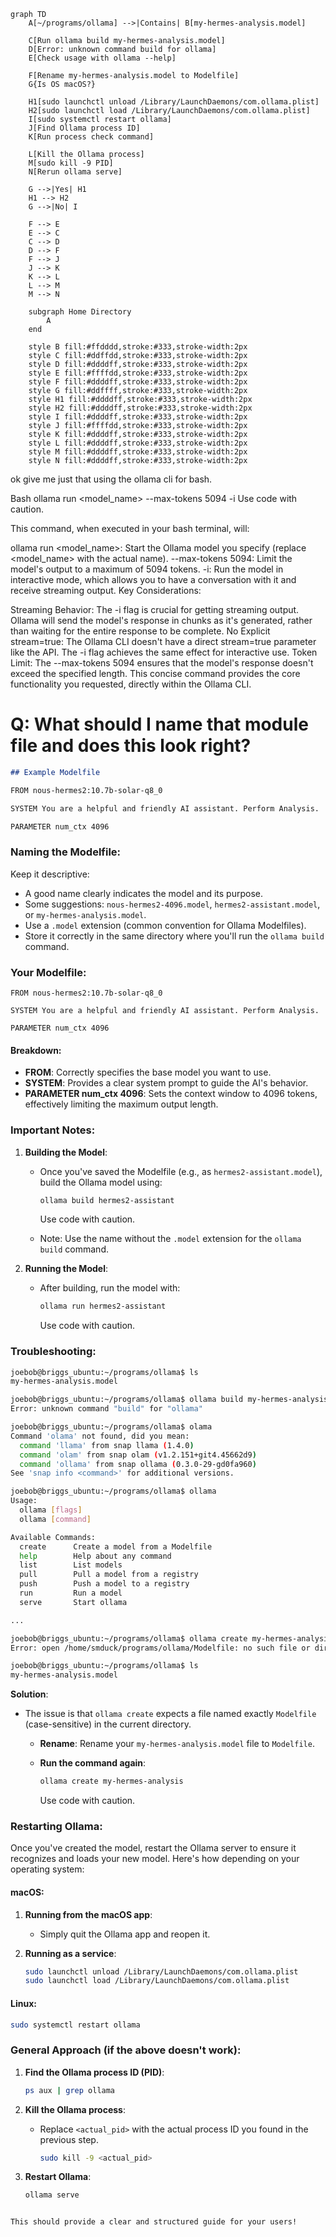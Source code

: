 ```mermaid
graph TD
    A[~/programs/ollama] -->|Contains| B[my-hermes-analysis.model]
    
    C[Run ollama build my-hermes-analysis.model]
    D[Error: unknown command build for ollama]
    E[Check usage with ollama --help]

    F[Rename my-hermes-analysis.model to Modelfile]
    G{Is OS macOS?}
    
    H1[sudo launchctl unload /Library/LaunchDaemons/com.ollama.plist]
    H2[sudo launchctl load /Library/LaunchDaemons/com.ollama.plist]
    I[sudo systemctl restart ollama]
    J[Find Ollama process ID]
    K[Run process check command]
    
    L[Kill the Ollama process]
    M[sudo kill -9 PID]
    N[Rerun ollama serve]

    G -->|Yes| H1
    H1 --> H2
    G -->|No| I

    F --> E
    E --> C
    C --> D
    D --> F
    F --> J
    J --> K
    K --> L
    L --> M
    M --> N

    subgraph Home Directory
        A
    end

    style B fill:#ffdddd,stroke:#333,stroke-width:2px
    style C fill:#ddffdd,stroke:#333,stroke-width:2px
    style D fill:#ddddff,stroke:#333,stroke-width:2px
    style E fill:#ffffdd,stroke:#333,stroke-width:2px
    style F fill:#ddddff,stroke:#333,stroke-width:2px
    style G fill:#ddffff,stroke:#333,stroke-width:2px
    style H1 fill:#ddddff,stroke:#333,stroke-width:2px
    style H2 fill:#ddddff,stroke:#333,stroke-width:2px
    style I fill:#ddddff,stroke:#333,stroke-width:2px
    style J fill:#ffffdd,stroke:#333,stroke-width:2px
    style K fill:#ddddff,stroke:#333,stroke-width:2px
    style L fill:#ddddff,stroke:#333,stroke-width:2px
    style M fill:#ddddff,stroke:#333,stroke-width:2px
    style N fill:#ddddff,stroke:#333,stroke-width:2px
```

ok give me just that using the ollama cli for bash.



Bash
ollama run <model_name> --max-tokens 5094 -i
Use code with caution.

This command, when executed in your bash terminal, will:

ollama run <model_name>: Start the Ollama model you specify (replace <model_name> with the actual name).
--max-tokens 5094: Limit the model's output to a maximum of 5094 tokens.
-i: Run the model in interactive mode, which allows you to have a conversation with it and receive streaming output.
Key Considerations:

Streaming Behavior: The -i flag is crucial for getting streaming output. Ollama will send the model's response in chunks as it's generated, rather than waiting for the entire response to be complete.
No Explicit stream=true: The Ollama CLI doesn't have a direct stream=true parameter like the API. The -i flag achieves the same effect for interactive use.
Token Limit: The --max-tokens 5094 ensures that the model's response doesn't exceed the specified length.
This concise command provides the core functionality you requested, directly within the Ollama CLI. 



# Q: What should I name that module file and does this look right?

```markdown
## Example Modelfile

FROM nous-hermes2:10.7b-solar-q8_0

SYSTEM You are a helpful and friendly AI assistant. Perform Analysis.

PARAMETER num_ctx 4096
```

### Naming the Modelfile:

Keep it descriptive:
- A good name clearly indicates the model and its purpose.
- Some suggestions: `nous-hermes2-4096.model`, `hermes2-assistant.model`, or `my-hermes-analysis.model`.
- Use a `.model` extension (common convention for Ollama Modelfiles).
- Store it correctly in the same directory where you'll run the `ollama build` command.

### Your Modelfile:

```
FROM nous-hermes2:10.7b-solar-q8_0

SYSTEM You are a helpful and friendly AI assistant. Perform Analysis.

PARAMETER num_ctx 4096
```

#### Breakdown:
- **FROM**: Correctly specifies the base model you want to use.
- **SYSTEM**: Provides a clear system prompt to guide the AI's behavior.
- **PARAMETER num_ctx 4096**: Sets the context window to 4096 tokens, effectively limiting the maximum output length.

### Important Notes:
1. **Building the Model**:
   - Once you've saved the Modelfile (e.g., as `hermes2-assistant.model`), build the Ollama model using:
     ```bash
     ollama build hermes2-assistant
     ```
     Use code with caution.
   
   - Note: Use the name without the `.model` extension for the `ollama build` command.

2. **Running the Model**:
   - After building, run the model with:
     ```bash
     ollama run hermes2-assistant
     ```
     Use code with caution.

### Troubleshooting:

```bash
joebob@briggs_ubuntu:~/programs/ollama$ ls
my-hermes-analysis.model

joebob@briggs_ubuntu:~/programs/ollama$ ollama build my-hermes-analysis.model 
Error: unknown command "build" for "ollama"

joebob@briggs_ubuntu:~/programs/ollama$ olama
Command 'olama' not found, did you mean:
  command 'llama' from snap llama (1.4.0)
  command 'olam' from snap olam (v1.2.151+git4.45662d9)
  command 'ollama' from snap ollama (0.3.0-29-gd0fa960)
See 'snap info <command>' for additional versions.

joebob@briggs_ubuntu:~/programs/ollama$ ollama
Usage:
  ollama [flags]
  ollama [command]

Available Commands:
  create      Create a model from a Modelfile
  help        Help about any command
  list        List models
  pull        Pull a model from a registry
  push        Push a model to a registry
  run         Run a model
  serve       Start ollama

...

joebob@briggs_ubuntu:~/programs/ollama$ ollama create my-hermes-analysis.model 
Error: open /home/smduck/programs/ollama/Modelfile: no such file or directory

joebob@briggs_ubuntu:~/programs/ollama$ ls
my-hermes-analysis.model
```

**Solution**:
- The issue is that `ollama create` expects a file named exactly `Modelfile` (case-sensitive) in the current directory.
  
  - **Rename**: Rename your `my-hermes-analysis.model` file to `Modelfile`.
  - **Run the command again**:
    ```bash
    ollama create my-hermes-analysis
    ```
    
    Use code with caution.

### Restarting Ollama:

Once you've created the model, restart the Ollama server to ensure it recognizes and loads your new model. Here's how depending on your operating system:

#### macOS:
1. **Running from the macOS app**:
   - Simply quit the Ollama app and reopen it.
   
2. **Running as a service**:
   ```bash
   sudo launchctl unload /Library/LaunchDaemons/com.ollama.plist
   sudo launchctl load /Library/LaunchDaemons/com.ollama.plist
   ```

#### Linux:
```bash
sudo systemctl restart ollama
```

### General Approach (if the above doesn't work):
1. **Find the Ollama process ID (PID)**:
    ```bash
    ps aux | grep ollama
    ```
   
2. **Kill the Ollama process**:
   - Replace `<actual_pid>` with the actual process ID you found in the previous step.
     ```bash
     sudo kill -9 <actual_pid>
     ```

3. **Restart Ollama**:
    ```bash
    ollama serve
    ```
```

This should provide a clear and structured guide for your users!
